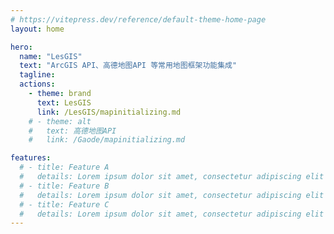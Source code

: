 ```yaml
---
# https://vitepress.dev/reference/default-theme-home-page
layout: home

hero:
  name: "LesGIS"
  text: "ArcGIS API、高德地图API 等常用地图框架功能集成"
  tagline: 
  actions:
    - theme: brand
      text: LesGIS
      link: /LesGIS/mapinitializing.md
    # - theme: alt
    #   text: 高德地图API
    #   link: /Gaode/mapinitializing.md

features:
  # - title: Feature A
  #   details: Lorem ipsum dolor sit amet, consectetur adipiscing elit
  # - title: Feature B
  #   details: Lorem ipsum dolor sit amet, consectetur adipiscing elit
  # - title: Feature C
  #   details: Lorem ipsum dolor sit amet, consectetur adipiscing elit
---
```


